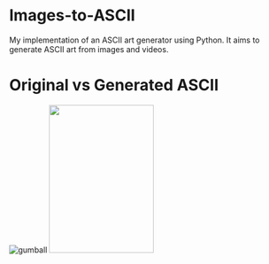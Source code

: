 # Images-to-ASCII
My implementation of an ASCII art generator using Python. It aims to generate ASCII art from images and videos.

#       Original vs Generated ASCII
![gumball](https://user-images.githubusercontent.com/51715921/209464016-fa642320-b321-47e1-b2f5-dbf8b2559adb.png)
<img src="https://user-images.githubusercontent.com/51715921/209464006-a7bb18e6-69bc-43c0-a5e7-c0773fa01001.png" width="189" height="267" />
